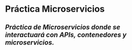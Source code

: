 # Práctica Microservicios
_Práctica de Microservicios donde se interactuará con APIs, contenedores y microservicios._
----------------------------------------------------------------
